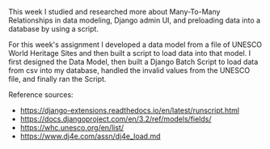 This week I studied and researched more about Many-To-Many Relationships in data modeling, Django admin UI, and preloading data into a database by using a script.

For this week's assignment I developed a data model from a file of UNESCO World Heritage Sites and then built a script to load data into that model. I first designed the Data Model, then built a Django Batch Script to load data from csv into my database, handled the invalid values from the UNESCO file, and finally ran the Script.

Reference sources:

- https://django-extensions.readthedocs.io/en/latest/runscript.html
- https://docs.djangoproject.com/en/3.2/ref/models/fields/
- https://whc.unesco.org/en/list/
- https://www.dj4e.com/assn/dj4e_load.md
